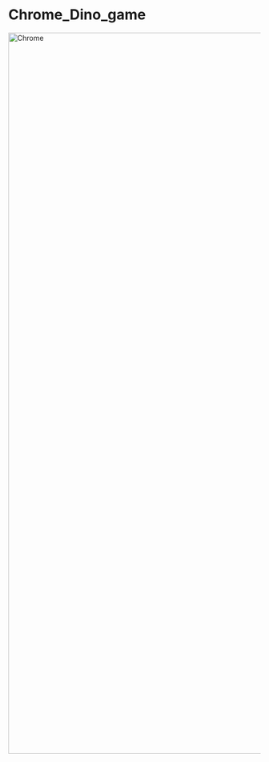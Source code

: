 # Chrome_Dino_game
<img width="1440" alt="Chrome" src="https://user-images.githubusercontent.com/117922914/234647255-49a69186-fc97-4ed3-bb05-402bd778e249.png">
